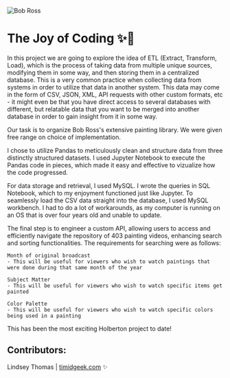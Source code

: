 ![Bob Ross](https://ew.com/thmb/pPUJagFlluowMvD7AphS47VgESc=/1500x0/filters:no_upscale():max_bytes(150000):strip_icc()/bob-ross-f473f49498b642cfb43ff0a4eb2a0f3c.jpg)
# The Joy of Coding ✨🎨

In this project we are going to explore the idea of ETL (Extract, Transform, Load), which is the process of taking data from multiple unique sources, modifying them in some way, and then storing them in a centralized database. This is a very common practice when collecting data from systems in order to utilize that data in another system. This data may come in the form of CSV, JSON, XML, API requests with other custom formats, etc - it might even be that you have direct access to several databases with different, but relatable data that you want to be merged into another database in order to gain insight from it in some way.

Our task is to organize Bob Ross's extensive painting library. We were given free range on choice of implementation. 

I chose to utilize Pandas to meticulously clean and structure data from three distinctly structured datasets. I used Jupyter Notebook to execute the Pandas code in pieces, which made it easy and effective to vizualize how the code progressed.

For data storage and retrieval, I used MySQL. I wrote the queries in SQL Notebook, which to my enjoyment functioned just like Jupyter. To seamlessly load the CSV data straight into the database, I used MySQL workbench. I had to do a lot of workarounds, as my computer is running on an OS that is over four years old and unable to update.

The final step is to engineer a custom API, allowing users to access and efficiently navigate the repository of 403 painting videos, enhancing search and sorting functionalities. The requirements for searching were as follows:

```
Month of original broadcast
- This will be useful for viewers who wish to watch paintings that were done during that same month of the year

Subject Matter
- This will be useful for viewers who wish to watch specific items get painted

Color Palette
- This will be useful for viewers who wish to watch specific colors being used in a painting
```

This has been the most exciting Holberton project to date!

## Contributors:

Lindsey Thomas | [timidgeek.com]("timidgeek.com") ✨

